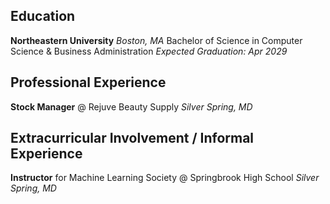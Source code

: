 ## Education

**Northeastern University**
*Boston, MA*
Bachelor of Science in Computer Science & Business Administration
*Expected Graduation: Apr 2029*

## Professional Experience

**Stock Manager** @ Rejuve Beauty Supply
*Silver Spring, MD*

## Extracurricular Involvement / Informal Experience

**Instructor** for Machine Learning Society @ Springbrook High School
*Silver Spring, MD*